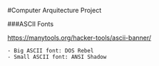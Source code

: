 #Computer Arquitecture Project

###ASCII Fonts

https://manytools.org/hacker-tools/ascii-banner/

    - Big ASCII font: DOS Rebel
    - Small ASCII font: ANSI Shadow
